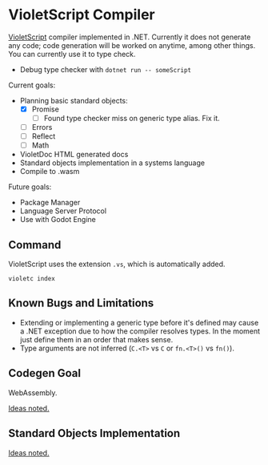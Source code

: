 # VioletScript Compiler

[VioletScript](https://violetscript.github.io) compiler implemented in .NET. Currently it does not generate any code; code generation will be worked on anytime, among other things. You can currently use it to type check.

- Debug type checker with `dotnet run -- someScript`

Current goals:

- Planning basic standard objects:
  - [x] Promise
    - [ ] Found type checker miss on generic type alias. Fix it.
  - [ ] Errors
  - [ ] Reflect
  - [ ] Math
- VioletDoc HTML generated docs
- Standard objects implementation in a systems language
- Compile to .wasm

Future goals:

- Package Manager
- Language Server Protocol
- Use with Godot Engine

## Command

VioletScript uses the extension `.vs`, which is automatically added.

```
violetc index
```

## Known Bugs and Limitations

- Extending or implementing a generic type before it's defined may cause a .NET exception due to how the compiler resolves types. In the moment just define them in an order that makes sense.
- Type arguments are not inferred (`C.<T>` vs `C` or `fn.<T>()` vs `fn()`).

## Codegen Goal

WebAssembly.

[Ideas noted.](./wasm-target.md)

## Standard Objects Implementation

[Ideas noted.](./standard-implementation)
